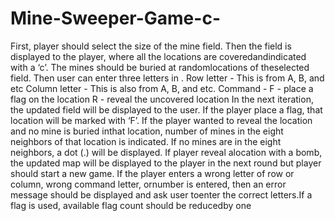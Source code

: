 # Mine-Sweeper-Game-c-
First, player should select the size of the mine field. Then the field is displayed to the player, where all the locations are coveredandindicated with a ‘c’. The mines should be buried at randomlocations of theselected field. Then user can enter three letters in <row letter><column letter><command>. Row letter - This is from A, B, and etc
Column letter - This is also from A, B, and etc. Command - F - place a flag on the location
R - reveal the uncovered location
In the next iteration, the updated field will be displayed to the user. If the player place a flag, that location will be marked with ‘F’. If the player wanted to reveal the location and no mine is buried inthat
location, number of mines in the eight neighbors of that location is indicated. If
no mines are in the eight neighbors, a dot (.) will be displayed. If player reveal alocation with a bomb, the updated map will be displayed to the player in the next
round but player should start a new game. If the player enters a wrong letter of row or column, wrong command letter, ornumber is entered, then an error message should be displayed and ask user toenter the correct letters.If a flag is used, available flag count should be reducedby one
